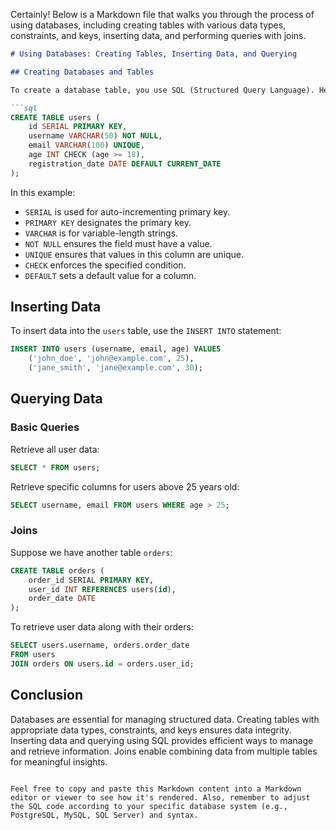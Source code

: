 Certainly! Below is a Markdown file that walks you through the process of using databases, including creating tables with various data types, constraints, and keys, inserting data, and performing queries with joins.

```markdown
# Using Databases: Creating Tables, Inserting Data, and Querying

## Creating Databases and Tables

To create a database table, you use SQL (Structured Query Language). Here's an example of creating a `users` table:

```sql
CREATE TABLE users (
    id SERIAL PRIMARY KEY,
    username VARCHAR(50) NOT NULL,
    email VARCHAR(100) UNIQUE,
    age INT CHECK (age >= 18),
    registration_date DATE DEFAULT CURRENT_DATE
);
```

In this example:
- `SERIAL` is used for auto-incrementing primary key.
- `PRIMARY KEY` designates the primary key.
- `VARCHAR` is for variable-length strings.
- `NOT NULL` ensures the field must have a value.
- `UNIQUE` ensures that values in this column are unique.
- `CHECK` enforces the specified condition.
- `DEFAULT` sets a default value for a column.

## Inserting Data

To insert data into the `users` table, use the `INSERT INTO` statement:

```sql
INSERT INTO users (username, email, age) VALUES
    ('john_doe', 'john@example.com', 25),
    ('jane_smith', 'jane@example.com', 30);
```

## Querying Data

### Basic Queries

Retrieve all user data:

```sql
SELECT * FROM users;
```

Retrieve specific columns for users above 25 years old:

```sql
SELECT username, email FROM users WHERE age > 25;
```

### Joins

Suppose we have another table `orders`:

```sql
CREATE TABLE orders (
    order_id SERIAL PRIMARY KEY,
    user_id INT REFERENCES users(id),
    order_date DATE
);
```

To retrieve user data along with their orders:

```sql
SELECT users.username, orders.order_date
FROM users
JOIN orders ON users.id = orders.user_id;
```

## Conclusion

Databases are essential for managing structured data. Creating tables with appropriate data types, constraints, and keys ensures data integrity. Inserting data and querying using SQL provides efficient ways to manage and retrieve information. Joins enable combining data from multiple tables for meaningful insights.
```

Feel free to copy and paste this Markdown content into a Markdown editor or viewer to see how it's rendered. Also, remember to adjust the SQL code according to your specific database system (e.g., PostgreSQL, MySQL, SQL Server) and syntax.